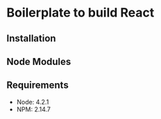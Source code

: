# Boilerplate to build React

## Installation

## Node Modules


## Requirements
* Node: 4.2.1
* NPM: 2.14.7
